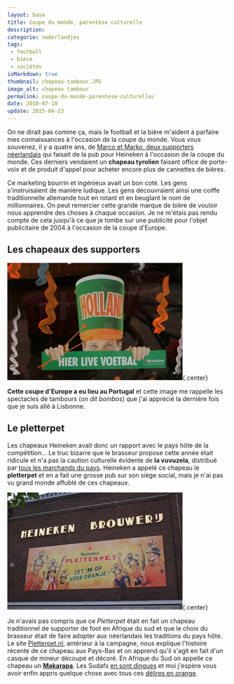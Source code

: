 ```yaml
---
layout: base
title: Coupe du monde, parentèse culturelle
description: 
categorie: nederlandjes
tags: 
 - football
 - bière
 - sociétés
isMarkdown: true
thumbnail: chapeau-tambour.JPG
image_alt: chapeau tambour
permalink: coupe-du-monde-parentese-culturelle/
date: 2010-07-10
update: 2025-04-23
---
```




On ne dirait pas comme ça, mais le football et la bière m'aident à parfaire mes connaissances à l'occasion de la coupe du monde. Vous vous souvenez, il y a quatre ans, de [Marco et Marko, deux supporters néerlandais](/la-hollande-pour-la-france) qui faisait de la pub pour Heineken à l'occasion de la coupe du monde. Ces derniers vendaient un **chapeau tyrolien** faisant office de porte-voix et de produit d'appel pour acheter encore plus de cannettes de bières.

Ce marketing bourrin et ingénieux avait un bon coté. Les gens s'instruisaient de manière ludique. Les gens découvraient ainsi une coiffe traditionnelle allemande tout en rotant et en beuglant le nom de millionnaires. On peut remercier cette grande marque de bière de vouloir nous apprendre des choses à chaque occasion. Je ne m'étais pas rendu compte de cela jusqu'à ce que je tombe sur une publicité pour l'objet publicitaire de 2004 à l'occasion de la coupe d'Europe.

## Les chapeaux des supporters

![chapeau tambour](chapeau-tambour.JPG){.center}

**Cette coupe d'Europe a eu lieu au Portugal** et cette image me rappelle les spectacles de tambours (*on dit bombos*) que j'ai apprécié la dernière fois que je suis allé à Lisbonne. 

## Le pletterpet

Les chapeaux Heineken avait donc un rapport avec le pays hôte de  la compétition... Le truc bizarre que le brasseur propose cette année était ridicule et n'a pas la caution culturelle évidente de **la vuvuzela**, distribué par [tous les marchands du pays](/football-tous-en-orange). Heineken a appelé ce chapeau le **pletterpet** et en a fait une grosse pub sur son siège social, mais je n'ai pas vu grand monde affublé de ces chapeaux.

![le Pletterpet de Heineken](pletterpet-heeineken.JPG){.center}

Je n'avais pas compris que ce *Pletterpet* était en fait un chapeau traditionnel de supporter de foot en Afrique du sud et que le choix du brasseur était de faire adopter aux néerlandais les traditions du pays hôte. Le site [Pletterpet.nl](http://www.pletterpet.nl/pletterpet.html), antérieur à la campagne, nous explique l'histoire récente de ce chapeau aux Pays-Bas et on apprend qu'il s'agit en fait d'un casque de mineur découpé et décoré. En Afrique du Sud on appelle ce chapeau un **[Makarapa](http://fr.wikipedia.org/wiki/Makarapa)**. Les Sudafs [en sont dingues](http://www.makaraba.co.za/) et moi j'espère vous avoir enfin appris quelque chose avec tous ces [délires en orange](/surenchere-de-orange).
